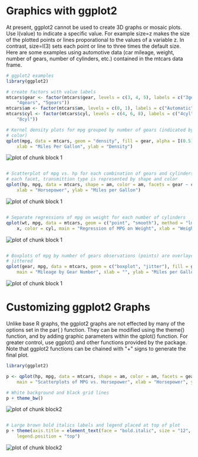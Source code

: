 Graphics with ggplot2
========================================================

At present, ggplot2 cannot be used to create 3D graphs or mosaic plots.
Use I(value) to indicate a specific value. For example size=z makes the size of the plotted points or lines proporational to the values of a variable z. In contrast, size=I(3) sets each point or line to three times the default size.
Here are some examples using automotive data (car mileage, weight, number of gears, number of cylinders, etc.) contained in the mtcars data frame.


```r
# ggplot2 examples
library(ggplot2)

# create factors with value labels
mtcars$gear <- factor(mtcars$gear, levels = c(3, 4, 5), labels = c("3gears", 
    "4gears", "5gears"))
mtcars$am <- factor(mtcars$am, levels = c(0, 1), labels = c("Automatic", "Manual"))
mtcars$cyl <- factor(mtcars$cyl, levels = c(4, 6, 8), labels = c("4cyl", "6cyl", 
    "8cyl"))

# Kernel density plots for mpg grouped by number of gears (indicated by
# color)
qplot(mpg, data = mtcars, geom = "density", fill = gear, alpha = I(0.5), main = "Distribution of Gas Milage", 
    xlab = "Miles Per Gallon", ylab = "Density")
```

![plot of chunk block 1](figure/block_11.png) 

```r

# Scatterplot of mpg vs. hp for each combination of gears and cylinders in
# each facet, transmittion type is represented by shape and color
qplot(hp, mpg, data = mtcars, shape = am, color = am, facets = gear ~ cyl, size = I(3), 
    xlab = "Horsepower", ylab = "Miles per Gallon")
```

![plot of chunk block 1](figure/block_12.png) 

```r

# Separate regressions of mpg on weight for each number of cylinders
qplot(wt, mpg, data = mtcars, geom = c("point", "smooth"), method = "lm", formula = y ~ 
    x, color = cyl, main = "Regression of MPG on Weight", xlab = "Weight", ylab = "Miles per Gallon")
```

![plot of chunk block 1](figure/block_13.png) 

```r

# Boxplots of mpg by number of gears observations (points) are overlayed and
# jittered
qplot(gear, mpg, data = mtcars, geom = c("boxplot", "jitter"), fill = gear, 
    main = "Mileage by Gear Number", xlab = "", ylab = "Miles per Gallon")
```

![plot of chunk block 1](figure/block_14.png) 


# Customizing ggplot2 Graphs
Unlike base R graphs, the ggplot2 graphs are not effected by many of the options set in the par( ) function. They can be modified using the theme() function, and by adding graphic parameters within the qplot() function. For greater control, use ggplot() and other functions provided by the package. Note that ggplot2 functions can be chained with "+" signs to generate the final plot.


```r
library(ggplot2)

p <- qplot(hp, mpg, data = mtcars, shape = am, color = am, facets = gear ~ cyl, 
    main = "Scatterplots of MPG vs. Horsepower", xlab = "Horsepower", ylab = "Miles per Gallon")

# White background and black grid lines
p + theme_bw()
```

![plot of chunk block2](figure/block21.png) 

```r

# Large brown bold italics labels and legend placed at top of plot
p + theme(axis.title = element_text(face = "bold.italic", size = "12", color = "brown"), 
    legend.position = "top")
```

![plot of chunk block2](figure/block22.png) 


